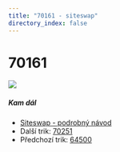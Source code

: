 ```yaml
---
title: "70161 - siteswap"
directory_index: false
---
```


# 70161

![](/animace/siteswap/70161.gif)

##### Kam dál

- [Siteswap - podrobný návod](/siteswap.html "Podrobné vysvětlení siteswapů..")
- Další trik: [70251](70251.html "Siteswap 70251")
- Předchozí trik: [64500](64500.html "Siteswap 64500")

